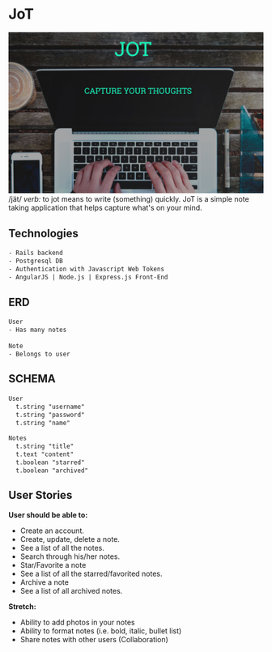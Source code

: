 # JoT
![](public/images/readme/intro.png)
/jät/ *verb:* to jot means to write (something) quickly. JoT is a simple note taking application that helps capture what's on your mind.


## Technologies
```
- Rails backend
- Postgresql DB
- Authentication with Javascript Web Tokens
- AngularJS | Node.js | Express.js Front-End
```

## ERD
```
User
- Has many notes

Note
- Belongs to user
```

## SCHEMA
```
User
  t.string "username"
  t.string "password"
  t.string "name"
```
```
Notes
  t.string "title"
  t.text "content"
  t.boolean "starred"
  t.boolean "archived"
```
## User Stories
**User should be able to:**

- Create an account.
- Create, update, delete a note.
- See a list of all the notes.
- Search through his/her notes.
- Star/Favorite a note
- See a list of all the starred/favorited notes.
- Archive a note
- See a list of all archived notes.

**Stretch:**

- Ability to add photos in your notes
- Ability to format notes (i.e. bold, italic, bullet list)
- Share notes with other users (Collaboration)
